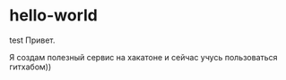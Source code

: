 # hello-world
test
Привет.

Я создам полезный сервис на хакатоне и сейчас учусь пользоваться гитхабом))
